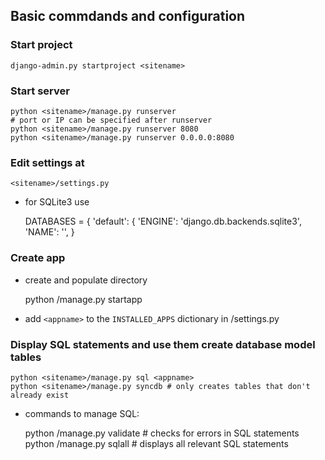 ## Basic commdands and configuration

### Start project

    django-admin.py startproject <sitename>

### Start server

    python <sitename>/manage.py runserver
    # port or IP can be specified after runserver
    python <sitename>/manage.py runserver 8080 
    python <sitename>/manage.py runserver 0.0.0.0:8080

### Edit settings at

    <sitename>/settings.py

* for SQLite3 use

    DATABASES = {
        'default': {
            'ENGINE': 'django.db.backends.sqlite3', 
             'NAME': '<sitename>',
        }

### Create app

 * create and populate directory

    python <sitename>/manage.py startapp <appname>
    
 * add `<appname>` to the `INSTALLED_APPS` dictionary in <sitename>/settings.py

### Display SQL statements and use them create database model tables

    python <sitename>/manage.py sql <appname>
    python <sitename>/manage.py syncdb # only creates tables that don't already exist
    
* commands to manage SQL:
  
    python <sitename>/manage.py validate <appname> # checks for errors in SQL statements
    python <sitename>/manage.py sqlall <appname> # displays all relevant SQL statements

###
